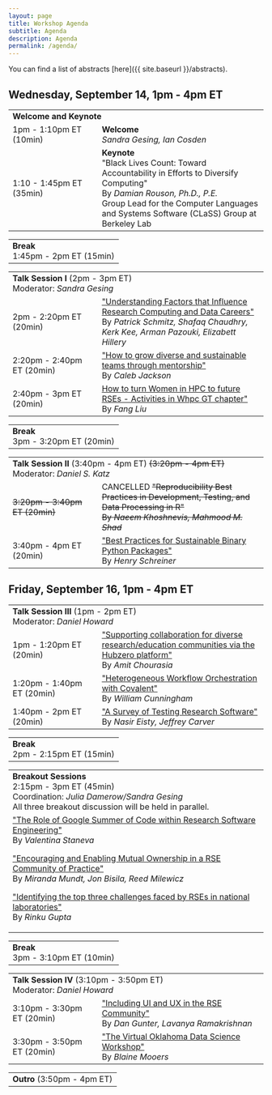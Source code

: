 ```yaml
---
layout: page
title: Workshop Agenda
subtitle: Agenda
description: Agenda
permalink: /agenda/
---
```


You can find a list of abstracts [here]({{ site.baseurl }}/abstracts).

## Wednesday, September 14, 1pm - 4pm ET

<table width="100%">
  <tbody>
    <tr>
      <td colspan="2"><b>Welcome and Keynote</b>
      </td>
    </tr><tr>
      <td  width="35%">1pm - 1:10pm ET (10min)</td>
      <td><b>Welcome</b> <br> <em>Sandra Gesing, Ian Cosden</em></td>
    </tr>
    <tr>
      <td>1:10 - 1:45pm ET (35min)</td>
      <td><b>Keynote</b><br>
      "Black Lives Count: Toward Accountability in Efforts to Diversify Computing" 
      <br>By <em>Damian Rouson, Ph.D., P.E.</em> <br> Group Lead for the Computer Languages and Systems Software (CLaSS) Group at Berkeley Lab</td>
    </tr>
 </tbody>
</table>
<p/>
<table width="100%">
  <tbody>
    <tr>
      <td colspan="2">
        <b>Break</b><br>
        1:45pm - 2pm ET (15min)
      </td>
    </tr>
  </tbody>
</table>
<p/>
<table width="100%">
  <tbody>
    <tr>
      <td colspan="2"><b>Talk Session I</b> (2pm - 3pm ET)
      <br>
      Moderator: <em>Sandra Gesing</em>
      </td>
    </tr>
    <tr>
      <td  width="35%">2pm - 2:20pm ET (20min)</td>
      <td>
      <a href="{{ site.baseurl }}/abstracts#understanding-factors-that-influence-research-computing-and-data-careers">"Understanding Factors that Influence Research Computing and Data Careers"</a><br>
      By <em>Patrick Schmitz, Shafaq Chaudhry, Kerk Kee, Arman Pazouki, Elizabett Hillery</em>
      </td>
    </tr>
    <tr>
      <td>2:20pm - 2:40pm ET (20min)</td>
      <td>
      <a href="{{ site.baseurl }}/abstracts#how-to-grow-diverse-and-sustainable-teams-through-mentorship">"How to grow diverse and sustainable teams through mentorship"</a><br>
      By <em>Caleb Jackson</em>
      </td>
    </tr>
    <tr>
      <td>2:40pm - 3pm ET (20min)</td>
      <td>
      <a href="{{ site.baseurl }}/abstracts#how-to-turn-women-in-hpc-to-future-rses---activities-in-whpc-gt-chapter">How to turn Women in HPC to future RSEs - Activities in Whpc GT chapter"</a><br>
      By <em>Fang Liu</em>
      </td>
    </tr>
  </tbody>
</table>
<p/>
<table width="100%">
  <tbody>
    <tr>
      <td colspan="2">
        <b>Break</b><br>
        3pm - 3:20pm ET (20min)
      </td>
    </tr>
  </tbody>
</table>
<p/>
<table width="100%">
  <tbody>
    <tr>
      <td colspan="2"><b>Talk Session II</b> (3:40pm - 4pm ET)  <del>(3:20pm - 4pm ET)</del>
      <br>
      Moderator: <em>Daniel S. Katz</em>
      </td>
    </tr>
    <tr>
      <td width="35%"><del>3:20pm - 3:40pm ET (20min)</del></td>
      <td>
      CANCELLED <del>"Reproducibility Best Practices in Development, Testing, and Data Processing in R"<br>
      By <em>Naeem Khoshnevis, Mahmood M. Shad</em></del>
      </td>
    </tr>
    <tr>
      <td>3:40pm - 4pm ET (20min)</td>
      <td>
      <a href="{{ site.baseurl }}/abstracts#best-practices-for-sustainable-binary-python-packages">"Best Practices for Sustainable Binary Python Packages"</a><br>
      By <em>Henry Schreiner</em>
      </td>
    </tr>
  </tbody>
</table>

## Friday, September 16, 1pm - 4pm ET

<table>
  <tbody>
    <tr>
      <td colspan="2"><b>Talk Session III</b> (1pm - 2pm ET)
      <br>
      Moderator: <em>Daniel Howard</em>
      </td>
    </tr>
    <tr>
      <td width="35%">1pm - 1:20pm ET (20min)</td>
      <td>
      <a href="{{ site.baseurl }}/abstracts#supporting-collaboration-for-diverse-researcheducation-communities-via-the-hubzero-platform">"Supporting collaboration for diverse research/education communities via the Hubzero platform"</a><br>
      By <em>Amit Chourasia</em>
      </td>
    </tr>
    <tr>
      <td>1:20pm - 1:40pm ET (20min)</td>
      <td>
      <a href="{{ site.baseurl }}/abstracts#heterogeneous-workflow-orchestration-with-covalent">"Heterogeneous Workflow Orchestration with Covalent"</a><br>
      By <em>William Cunningham</em>
      </td>
    </tr>
    <tr>
      <td>1:40pm - 2pm ET (20min)</td>
      <td>
      <a href="{{ site.baseurl }}/abstracts#a-survey-of-testing-research-software">"A Survey of Testing Research Software"</a><br>
      By <em>Nasir Eisty, Jeffrey Carver</em>
      </td>
    </tr>
 </tbody>
</table>
<p/>
<table width="100%">
  <tbody>
    <tr>
      <td colspan="2">
        <b>Break</b><br>
        2pm - 2:15pm ET (15min)
      </td>
    </tr>
  </tbody>
</table>
<p/>
<table width="100%">
  <tbody>
    <tr>
      <td colspan="2"><b>Breakout Sessions</b> <br>2:15pm - 3pm ET (45min)
      <br>
      Coordination: <em>Julia Damerow/Sandra Gesing</em><br>
      All three breakout discussion will be held in parallel.
      </td>
    </tr>
    <tr>
      <td colspan="2">
      <a href="{{ site.baseurl }}/abstracts#the-role-of-google-summer-of-code-within-research-software-engineering">"The Role of Google Summer of Code within Research Software Engineering"</a><br>
      By <em>Valentina Staneva</em>
      <p/>
      <a href="{{ site.baseurl }}/abstracts#encouraging-and-enabling-mutual-ownership-in-a-rse-community-of-practice">"Encouraging and Enabling Mutual Ownership in a RSE Community of Practice"</a><br>
      By <em>Miranda Mundt, Jon Bisila, Reed Milewicz </em>
      <p/>  
      <a href="{{ site.baseurl }}/abstracts#identifying-the-top-three-challenges-faced-by-rses-in-national-laboratories">"Identifying the top three challenges faced by RSEs in national laboratories"</a><br>
      By <em>Rinku Gupta</em>
      </td>
    </tr>
 </tbody>
</table>
<p/>
<table width="100%">
  <tbody>
    <tr>
      <td colspan="2">
        <b>Break</b><br>
        3pm - 3:10pm ET (10min)
      </td>
    </tr>
 </tbody>
</table>
<p/>
<table width="100%">
  <tbody>
    <tr>
      <td colspan="2"><b>Talk Session IV</b> (3:10pm - 3:50pm ET)
      <br>
      Moderator: <em>Daniel Howard</em>
      </td>
    </tr>
    <tr>
      <td  width="35%">3:10pm - 3:30pm ET (20min)</td>
      <td>
      <a href="{{ site.baseurl }}/abstracts#including-ui-and-ux-in-the-rse-community">"Including UI and UX in the RSE Community"</a><br>
      By <em>Dan Gunter, Lavanya Ramakrishnan</em>
      </td>
    </tr>
    <tr>
      <td>3:30pm - 3:50pm ET (20min)</td>
      <td>
      <a href="{{ site.baseurl }}/abstracts#the-virtual-oklahoma-data-science-workshop">"The Virtual Oklahoma Data Science Workshop"</a><br>
      By <em>Blaine Mooers</em>
      </td>
    </tr>
  </tbody>
</table>
<p/>
<table width="100%">
  <tbody>
    <tr>
      <td colspan="2"><b>Outro</b> (3:50pm - 4pm ET)
      </td>
    </tr>
  </tbody>
</table>



